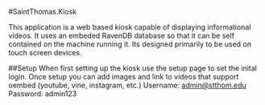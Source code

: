#SaintThomas.Kiosk 

This application is a web based kiosk capable of displaying informational 
videos. It uses an embeded RavenDB database so that it can be self 
contained on the machine running it. Its designed primarily to be used on
touch screen devices.

##Setup
When first setting up the kiosk use the setup page to set the inital login.
Once setup you can add images and link to videos that support oembed 
(youtube, vine, instagram, etc.)
Username: admin@stthom.edu
Password: admin123